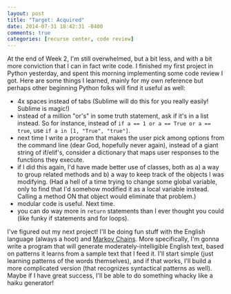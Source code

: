 ```yaml
---
layout: post
title: "Target: Acquired"
date: 2014-07-31 18:42:31 -0400
comments: true
categories: [recurse center, code review]
---
```

At the end of Week 2, I'm still overwhelmed, but a bit less, and with a bit more conviction that I can in fact write code. I finished my first project in Python yesterday, and spent this morning implementing some code review I got. Here are some things I learned, mainly for my own reference but perhaps other beginning Python folks will find it useful as well:<!-- more -->

* 4x spaces instead of tabs (Sublime will do this for you really easily! Sublime is magic!)
* instead of a million "or's" in some truth statement, ask if it's in a list instead. So for instance, instead of `if a == 1 or a == True or a == true`, use `if a in [1, "True", "true"]`.
* next time I write a program that makes the user pick among options from the command line (dear God, hopefully never again), instead of a giant string of if/elif's, consider a dictionary that maps user responses to the functions they execute.
* if I did this again, I'd have made better use of classes, both as a) a way to group related methods and b) a way to keep track of the objects I was modifying. (Had a hell of a time trying to change some global variable, only to find that I'd somehow modified it as a local variable instead. Calling a method ON that object would eliminate that problem.)
* modular code is useful. Next time.
* you can do way more in `return` statements than I ever thought you could (like funky if statements and for loops).

I've figured out my next project! I'll be doing fun stuff with the English language (always a hoot) and [Markov Chains](http://setosa.io/blog/2014/07/26/markov-chains/). More specifically, I'm gonna write a program that will generate moderately-intelligible English text, based on patterns it learns from a sample text that I feed it. I'll start simple (just learning patterns of the words themselves), and if that works, I'll build a more complicated version (that recognizes syntactical patterns as well). Maybe if I have great success, I'll be able to do something whacky like a haiku generator!
